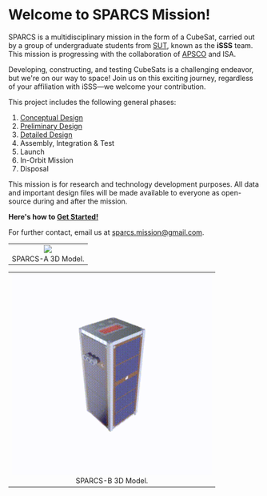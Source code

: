 # Welcome to SPARCS Mission!

SPARCS is a multidisciplinary mission in the form of a CubeSat, carried out by a group of undergraduate students from [SUT](https://en.sharif.edu/), known as the **iSSS** team. This mission is progressing with the collaboration of [APSCO](https://www.apsco.int/) and ISA.

Developing, constructing, and testing CubeSats is a challenging endeavor, but we're on our way to space! Join us on this exciting journey, regardless of your affiliation with iSSS—we welcome your contribution.

This project includes the following general phases:
1. [Conceptual Design](https://github.com/SPARCS-Mission/Conceptual-Design)
2. [Preliminary Design](https://github.com/SPARCS-Mission/Preliminary-Design)
3. [Detailed Design](https://github.com/SPARCS-Mission/Detailed-Design)
4. Assembly, Integration & Test
5. Launch
6. In-Orbit Mission
7. Disposal

This mission is for research and technology development purposes. All data and important design files will be made available to everyone as open-source during and after the mission.

**Here's how to [Get Started!](https://github.com/sparcs-mission/getting-started)**

For further contact, email us at sparcs.mission@gmail.com.

<div align="center">
<table>
  <tr>
    <td align="center">
      <img src="image/SPARCS-A.gif" width="400px"/>
      <br>
      <figcaption>SPARCS-A 3D Model.</figcaption>
    </td>
  </tr>
</table> <table>
  <tr>
    <td align="center">
      <img src="image/SPARCS-B.gif" width="400px"/>
      <br>
      <figcaption>SPARCS-B 3D Model.</figcaption>
    </td>
  </tr>
</table>
</dev>
